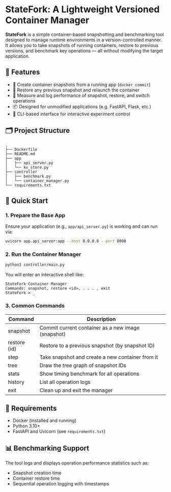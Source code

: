 # StateFork: A Lightweight Versioned Container Manager

**StateFork** is a simple container-based snapshotting and benchmarking tool designed to manage runtime environments in a version-controlled manner. It allows you to take snapshots of running containers, restore to previous versions, and benchmark key operations — all without modifying the target application.

## 🌟 Features

- 🌱 Create container snapshots from a running app (`docker commit`)
- 🔁 Restore any previous snapshot and relaunch the container
- 🧪 Measure and log performance of snapshot, restore, and switch operations
- 📦 Designed for unmodified applications (e.g. FastAPI, Flask, etc.)
- 🔧 CLI-based interface for interactive experiment control

## 🗂 Project Structure
```
.
├── Dockerfile
├── README.md
├── app
│   ├── api_server.py
│   └── kv_store.py
├── controller
│   ├── benchmark.py
│   └── container_manager.py
└── requirements.txt
```


## 🚀 Quick Start

### 1. Prepare the Base App

Ensure your application (e.g., `app/api_server.py`) is working and can run via:

```bash
uvicorn app.api_server:app --host 0.0.0.0 --port 8000
```

### 2. Run the Container Manager
```bash
python3 controller/main.py
```
You will enter an interactive shell like:
```
StateFork Container Manager
Commands: snapshot, restore <id>, . . . , exit
StateFork > _
```

### 3. Common Commands
| Command	      | Description                                        |
|---------------|----------------------------------------------------|
| snapshot	     | Commit current container as a new image (snapshot) |
| restore {id}	 | Restore to a previous snapshot (by snapshot ID)    |
| step	         | Take snapshot and create a new container from it   |
| tree	         | Draw the tree graph of snapshot IDs                |
| stats	        | Show timing benchmark for all operations           |
| history	      | List all operation logs                            |
| exit	         | Clean up and exit the manager                      |

## 🔧 Requirements
- Docker (installed and running)
- Python 3.10+
- FastAPI and Uvicorn (see `requirements.txt`)

## 📊 Benchmarking Support
The tool logs and displays operation performance statistics such as:
- Snapshot creation time
- Container restore time
- Sequential operation logging with timestamps

